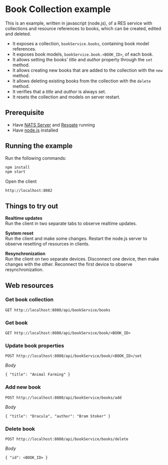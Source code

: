 # Book Collection example

This is an example, written in javascript (node.js), of a RES service with collections and resource references to books, which can be created, edited and deleted.
* It exposes a collection, `bookService.books`, containing book model references.
* It exposes book models, `bookService.book.<BOOK_ID>`, of each book.
* It allows setting the books' *title* and *author* property through the `set` method.
* It allows creating new books that are added to the collection with the `new` method.
* It allows deleting existing books from the collection with the `delete` method.
* It verifies that a *title* and *author* is always set.
* It resets the collection and models on server restart.

## Prerequisite

* Have [NATS Server](https://nats.io/download/nats-io/gnatsd/) and [Resgate](https://github.com/jirenius/resgate) running
* Have [node.js](https://nodejs.org/en/download/) installed

## Running the example

Run the following commands:
```bash
npm install
npm start
```
Open the client
```
http://localhost:8082
```

## Things to try out

**Realtime updates**  
Run the client in two separate tabs to observe realtime updates.

**System reset**  
Run the client and make some changes. Restart the node.js server to observe resetting of resources in clients.

**Resynchronization**  
Run the client on two separate devices. Disconnect one device, then make changes with the other. Reconnect the first device to observe resynchronization.


## Web resources

### Get book collection
```
GET http://localhost:8080/api/bookService/books
```

### Get book
```
GET http://localhost:8080/api/bookService/book/<BOOK_ID>
```

### Update book properties
```
POST http://localhost:8080/api/bookService/book/<BOOK_ID>/set
```
*Body*  
```
{ "title": "Animal Farming" }
```

### Add new book
```
POST http://localhost:8080/api/bookService/books/add
```
*Body*  
```
{ "title": "Dracula", "author": "Bram Stoker" }
```

### Delete book
```
POST http://localhost:8080/api/bookService/books/delete
```
*Body*  
```
{ "id": <BOOK_ID> }
```